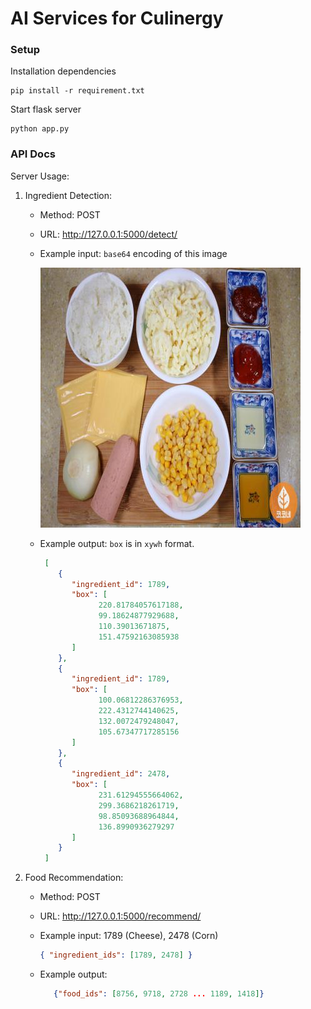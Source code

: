 # AI Services for Culinergy

### Setup
Installation dependencies
```
pip install -r requirement.txt
```
Start flask server
```
python app.py
```

### API Docs
Server Usage:

1. Ingredient Detection:

   - Method: POST
   - URL: http://127.0.0.1:5000/detect/
   - Example input: `base64` encoding of this image 

      ![Example input image](./assets/rice_cheese_onion_ham_corn_ketchup.jpg "base64: /9j/4...5//Z")

   - Example output: `box` is in `xywh` format.

     ```json
      [
         {
            "ingredient_id": 1789,
            "box": [
                  220.81784057617188,
                  99.18624877929688,
                  110.39013671875,
                  151.47592163085938
            ]
         },
         {
            "ingredient_id": 1789,
            "box": [
                  100.06812286376953,
                  222.4312744140625,
                  132.0072479248047,
                  105.67347717285156
            ]
         },
         {
            "ingredient_id": 2478,
            "box": [
                  231.61294555664062,
                  299.3686218261719,
                  98.85093688964844,
                  136.8990936279297
            ]
         }
      ]
     ```

1. Food Recommendation:

   - Method: POST
   - URL: http://127.0.0.1:5000/recommend/
   - Example input: 1789 (Cheese), 2478 (Corn)
     ```json
     { "ingredient_ids": [1789, 2478] }
     ```
   - Example output: 

     ```json
        {"food_ids": [8756, 9718, 2728 ... 1189, 1418]}
     ```
